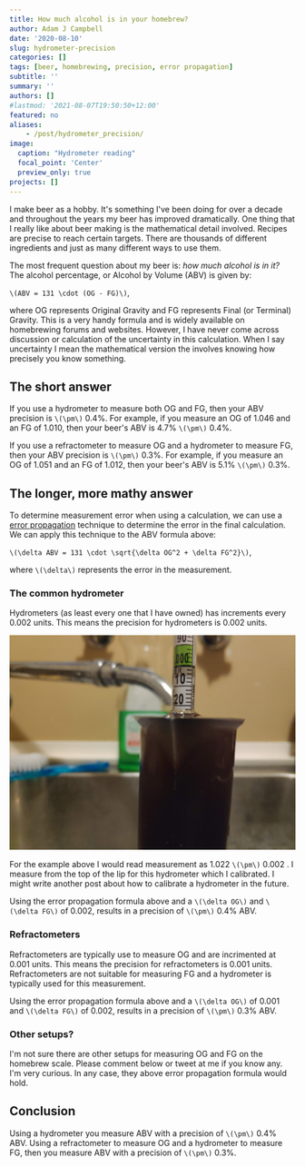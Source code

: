 ```yaml
---
title: How much alcohol is in your homebrew?
author: Adam J Campbell
date: '2020-08-10'
slug: hydrometer-precision
categories: []
tags: [beer, homebrewing, precision, error propagation]
subtitle: ''
summary: ''
authors: []
#lastmod: '2021-08-07T19:50:50+12:00'
featured: no
aliases:
    - /post/hydrometer_precision/
image:
  caption: "Hydrometer reading"
  focal_point: 'Center'
  preview_only: true
projects: []
---
```



I make beer as a hobby.  It's something I've been doing for over a decade and throughout the years my beer has improved dramatically.  One thing that I really like about beer making is the mathematical detail involved.  Recipes are precise to reach certain targets.  There are thousands of different ingredients and just as many different ways to use them. 

The most frequent question about my beer is: *how much alcohol is in it?* The alcohol percentage, or Alcohol by Volume (ABV) is given by:

`\(ABV = 131 \cdot (OG - FG)\)`, 

where OG represents Original Gravity and FG represents Final (or Terminal) Gravity.  This is a very handy formula and is widely available on homebrewing forums and websites.  However, I have never come across discussion or calculation of the uncertainty in this calculation.  When I say uncertainty I mean the mathematical version the involves knowing how precisely you know something.

## The short answer

If you use a hydrometer to measure both OG and FG, then your ABV precision is `\(\pm\)` 0.4%.  For example, if you measure an OG of 1.046 and an FG of 1.010, then your beer's ABV is 4.7% `\(\pm\)` 0.4%. 

If you use a refractometer to measure OG and a hydrometer to measure FG, then your ABV precision is `\(\pm\)` 0.3%.  For example, if you measure an OG of 1.051 and an FG of 1.012, then your beer's ABV is 5.1% `\(\pm\)` 0.3%. 


## The longer, more mathy answer

To determine measurement error when using a calculation, we can use a [error propagation](https://en.wikipedia.org/wiki/Propagation_of_uncertainty) technique to determine the error in the final calculation.  We can apply this technique to the ABV formula above:

`\(\delta ABV = 131 \cdot \sqrt{\delta OG^2 + \delta FG^2}\)`,

where `\(\delta\)` represents the error in the measurement.

### The common hydrometer

Hydrometers (as least every one that I have owned) has increments every 0.002 units.  This means the precision for hydrometers is 0.002 units.  

![](hydro_reading.jpg)

For the example above I would read measurement as 1.022 `\(\pm\)` 0.002 . I measure from the top of the lip for this hydrometer which I calibrated.  I might write another post about how to calibrate a hydrometer in the future.

Using the error propagation formula above and a `\(\delta OG\)` and `\(\delta FG\)` of 0.002, results in a precision of `\(\pm\)` 0.4% ABV.

### Refractometers

Refractometers are typically use to measure OG and are incrimented at 0.001 units.  This means the precision for refractometers is 0.001 units.  Refractometers are not suitable for measuring FG and a hydrometer is typically used for this measurement.

Using the error propagation formula above and a `\(\delta OG\)` of 0.001 and `\(\delta FG\)` of 0.002, results in a precision of `\(\pm\)` 0.3% ABV.

### Other setups?

I'm not sure there are other setups for measuring OG and FG on the homebrew scale.  Please comment below or tweet at me if you know any.  I'm very curious.  In any case, they above error propagation formula would hold.

## Conclusion

Using a hydrometer you measure ABV with a precision of `\(\pm\)` 0.4% ABV.  Using a refractometer to measure OG and a hydrometer to measure FG, then you measure ABV with a precision of `\(\pm\)` 0.3%. 





